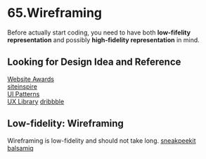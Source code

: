 # 65.Wireframing
Before actually start coding, you need to have both **low-fifelity representation** and possibly **high-fidelity representation** in mind.   
## Looking for Design Idea and Reference
[Website Awards](https://www.awwwards.com)   
[siteinspire](https://www.siteinspire.com)   
[UI Patterns](https://ui-patterns.com/)   
[UX Library](https://www.uxlibrary.org/explore/ui-design/ui-patterns-and-inspiration)
[dribbble](https://dribbble.com)
## Low-fidelity: Wireframing
Wireframing is low-fidelity and should not take long.
[sneakpeekit](https://sneakpeekit.com/)   
[balsamiq](https://balsamiq.com/)
